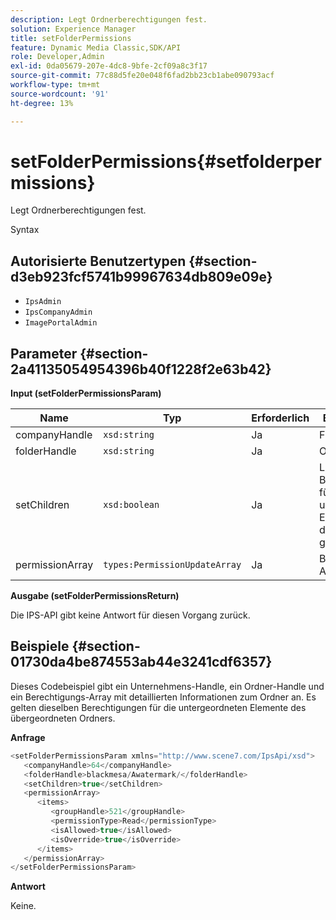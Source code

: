 ```yaml
---
description: Legt Ordnerberechtigungen fest.
solution: Experience Manager
title: setFolderPermissions
feature: Dynamic Media Classic,SDK/API
role: Developer,Admin
exl-id: 0da05679-207e-4dc8-9bfe-2cf09a8c3f17
source-git-commit: 77c88d5fe20e048f6fad2bb23cb1abe090793acf
workflow-type: tm+mt
source-wordcount: '91'
ht-degree: 13%

---
```


# setFolderPermissions{#setfolderpermissions}

Legt Ordnerberechtigungen fest.

Syntax

## Autorisierte Benutzertypen {#section-d3eb923fcf5741b99967634db809e09e}

* `IpsAdmin`
* `IpsCompanyAdmin`
* `ImagePortalAdmin`

## Parameter {#section-2a41135054954396b40f1228f2e63b42}

**Input (setFolderPermissionsParam)**

| Name | Typ | Erforderlich | Beschreibung |
|---|---|---|---|
| companyHandle | `xsd:string` | Ja | Firmengriff. |
| folderHandle | `xsd:string` | Ja | Ordner-Handle |
| setChildren | `xsd:boolean` | Ja | Legt Berechtigungen für untergeordnete Elemente fest, die zum Ordner gehören. |
| permissionArray | `types:PermissionUpdateArray` | Ja | Berechtigungs-Array |

**Ausgabe (setFolderPermissionsReturn)**

Die IPS-API gibt keine Antwort für diesen Vorgang zurück.

## Beispiele {#section-01730da4be874553ab44e3241cdf6357}

Dieses Codebeispiel gibt ein Unternehmens-Handle, ein Ordner-Handle und ein Berechtigungs-Array mit detaillierten Informationen zum Ordner an. Es gelten dieselben Berechtigungen für die untergeordneten Elemente des übergeordneten Ordners.

**Anfrage**

```java
<setFolderPermissionsParam xmlns="http://www.scene7.com/IpsApi/xsd">
   <companyHandle>64</companyHandle>
   <folderHandle>blackmesa/Awatermark/</folderHandle>
   <setChildren>true</setChildren>
   <permissionArray>
      <items>
         <groupHandle>521</groupHandle>
         <permissionType>Read</permissionType>
         <isAllowed>true</isAllowed>
         <isOverride>true</isOverride>
      </items>
   </permissionArray>
</setFolderPermissionsParam>
```

**Antwort**

Keine.
